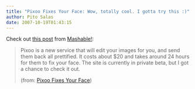 ```yaml
---
title: "Pixoo Fixes Your Face: Wow, totally cool. I gotta try this :)"
author: Pito Salas
date: 2007-10-19T01:43:15
---
```




Check out [this post](<http://mashable.com/2007/10/18/pixoo/>) from
[Mashable!](<http://mashable.com>):

> Pixoo is a new service that will edit your images for you, and send them
> back all prettified. It costs about $20 and takes around 24 hours for them
> to fix your face. The site is currently in private beta, but I got a chance
> to check it out.
>
> (from: [Pixoo Fixes Your Face](<http://mashable.com/2007/10/18/pixoo/>))


